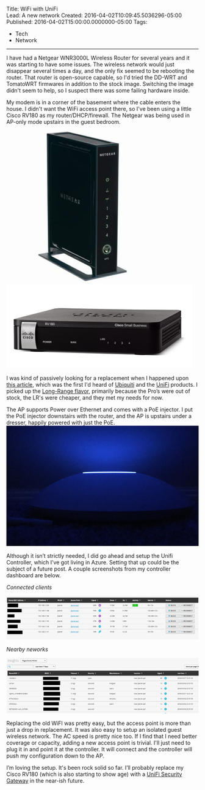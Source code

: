 Title: WiFi with UniFi   
Lead: A new network
Created: 2016-04-02T10:09:45.5036296-05:00
Published: 2016-04-02T15:00:00.0000000-05:00
Tags: 
 - Tech
 - Network
---
I have had a Netgear WNR3000L Wireless Router for several years and it was starting to have some issues. The wireless network would just disappear several times a day, and the only fix seemed to be rebooting the router.  That router is open-source capable, so I'd tried the DD-WRT and TomatoWRT firmwares in addition to the stock image. Switching the image didn't seem to help, so I suspect there was some failing hardware inside.

My modem is in a corner of the basement where the cable enters the house. I didn't want the WiFi access point there, so I've been using a little Cisco RV180 as my router/DHCP/firewall. The Netgear was being used in AP-only mode upstairs in the guest bedroom.

![WNR3000L](../Content/images/2016/Apr/wnr3000L.png)![RV180](../Content/images/2016/Apr/cisco_rv180.png)

I was kind of passively looking for a replacement when I happened upon [this article][Ars], which was the first I'd heard of [Ubiquiti][ubnt] and the [UniFi][unifi] products. I picked up the [Long-Range flavor][AC-LR], primarily because the Pro’s were out of stock, the LR's were cheaper, and they met my needs for now.

The AP supports Power over Ethernet and comes with a PoE injector.  I put the PoE injector downstairs with the router, and the AP is upstairs under a dresser, happily powered with just the PoE.
![blue glow](../Content/images/2016/Apr/blueglow.png)

Although it isn’t strictly needed, I did go ahead and setup the Unifi Controller, which I’ve got living in Azure. Setting that up could be the subject of a future post. A couple screenshots from my controller dashboard are below.

_Connected clients_

![connected clients](../Content/images/2016/Apr/clients.png)

_Nearby neworks_

![nearby networks](../Content/images/2016/Apr/survey.png)

Replacing the old WiFI was pretty easy, but the access point is more than just a drop in replacement. It was also easy to setup an isolated guest wireless network. The AC speed is pretty nice too.  If I find that I need better coverage or capacity, adding a new access point is trivial. I'll just need to plug it in and point it at the controller. It will connect and the controller will push my configuration down to the AP. 

I’m loving the setup. It's been rock solid so far. I’ll probably replace my Cisco RV180 (which is also starting to show age) with a [UniFi Security Gateway][USG] in the near-ish future.

[Ars]:http://arstechnica.com/gadgets/2015/10/review-ubiquiti-unifi-made-me-realize-how-terrible-consumer-wi-fi-gear-is/1/
[ubnt]:https://www.ubnt.com/
[unifi]:https://www.ubnt.com/unifi/unifi-ac/
[AC-LR]:https://www.ubnt.com/unifi/unifi-ap-ac-lr/
[USG]:https://www.ubnt.com/unifi-switching-routing/usg/